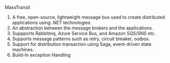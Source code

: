 MassTransit

1) A free, open-source, lightweight message bus used to create distributed applications using .NET technologies.
2) An abstraction between the message brokers and the applications.
3) Suppports Rabbitmq, Azure Service Bus, and Amazon SQS/SNS etc.
4) Supports message patterns such as retry, circuit breaker, outbox.
5) Support for distribution transaction using Saga, event-driven state machines.
6) Build-In exception Handling
